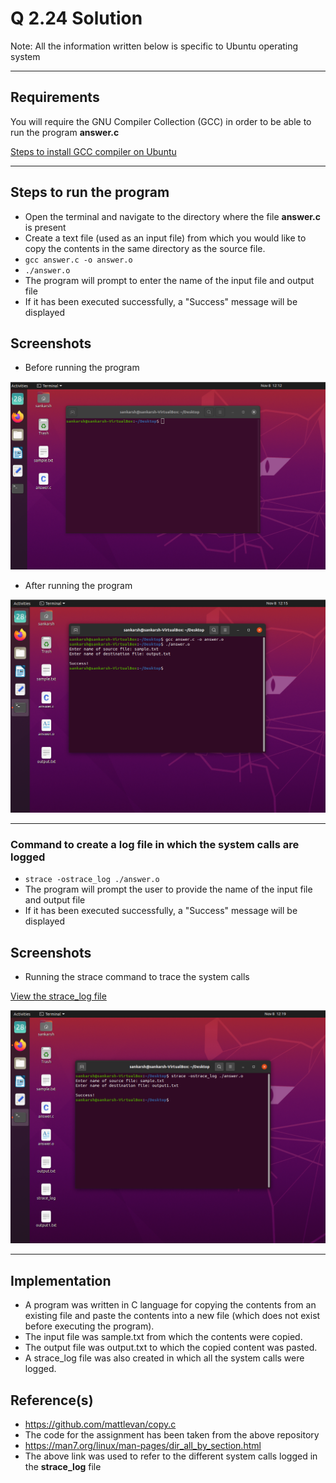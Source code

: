 
# Q 2.24 Solution

Note: All the information written below is specific to Ubuntu operating system

---

## Requirements

You will require the GNU Compiler Collection (GCC) in order to be able to run the program **answer.c**

[Steps to install GCC compiler on Ubuntu](https://linuxize.com/post/how-to-install-gcc-compiler-on-ubuntu-18-04/#installing-gcc-on-ubuntu)

---

## Steps to run the program
 - Open the terminal and navigate to the directory where the file **answer.c** is present
 - Create a text file (used as an input file) from which you would like to copy the contents in the same directory as the source file.
 - `gcc answer.c -o answer.o`
 - `./answer.o`
 - The program will prompt to enter the name of the input file and output file
 -  If it has been executed successfully, a "Success" message will be displayed

## Screenshots
- Before running the program 

![App Screenshot](https://github.com/sankronaldo/CS-252-OS-Assignment/blob/main/Q1-2.24/images/1.png)

- After running the program

![App Screenshot](https://github.com/sankronaldo/CS-252-OS-Assignment/blob/main/Q1-2.24/images/2.png)

---

### Command to create a log file in which the system calls are logged
- `strace -ostrace_log ./answer.o`
- The program will prompt the user to provide the name of the input file and output file
- If it has been executed successfully, a "Success" message will be displayed

## Screenshots
- Running the strace command to trace the system calls

[View the strace_log file](https://github.com/sankronaldo/CS-252-OS-Assignment/blob/main/Q1-2.24/system%20calls/strace_log)

![App Screenshot](https://github.com/sankronaldo/CS-252-OS-Assignment/blob/main/Q1-2.24/images/3.png)


---

## Implementation

- A program was written in C language for copying the contents from an existing file and paste the contents into a new file (which does not exist before executing the program).
- The input file was sample.txt from which the contents were copied.
- The output file was output.txt to which the copied content was pasted.
- A strace_log file was also created in which all the system calls were logged.



## Reference(s)
- https://github.com/mattlevan/copy.c
- The code for the assignment has been taken from the above repository
- https://man7.org/linux/man-pages/dir_all_by_section.html
- The above link was used to refer to the different system calls logged in the **strace_log** file
